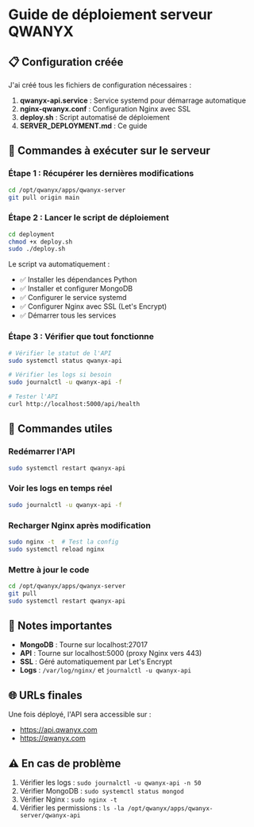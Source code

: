 # Guide de déploiement serveur QWANYX

## 📋 Configuration créée

J'ai créé tous les fichiers de configuration nécessaires :

1. **qwanyx-api.service** : Service systemd pour démarrage automatique
2. **nginx-qwanyx.conf** : Configuration Nginx avec SSL
3. **deploy.sh** : Script automatisé de déploiement
4. **SERVER_DEPLOYMENT.md** : Ce guide

## 🚀 Commandes à exécuter sur le serveur

### Étape 1 : Récupérer les dernières modifications

```bash
cd /opt/qwanyx/apps/qwanyx-server
git pull origin main
```

### Étape 2 : Lancer le script de déploiement

```bash
cd deployment
chmod +x deploy.sh
sudo ./deploy.sh
```

Le script va automatiquement :
- ✅ Installer les dépendances Python
- ✅ Installer et configurer MongoDB
- ✅ Configurer le service systemd
- ✅ Configurer Nginx avec SSL (Let's Encrypt)
- ✅ Démarrer tous les services

### Étape 3 : Vérifier que tout fonctionne

```bash
# Vérifier le statut de l'API
sudo systemctl status qwanyx-api

# Vérifier les logs si besoin
sudo journalctl -u qwanyx-api -f

# Tester l'API
curl http://localhost:5000/api/health
```

## 🔧 Commandes utiles

### Redémarrer l'API
```bash
sudo systemctl restart qwanyx-api
```

### Voir les logs en temps réel
```bash
sudo journalctl -u qwanyx-api -f
```

### Recharger Nginx après modification
```bash
sudo nginx -t  # Test la config
sudo systemctl reload nginx
```

### Mettre à jour le code
```bash
cd /opt/qwanyx/apps/qwanyx-server
git pull
sudo systemctl restart qwanyx-api
```

## 📝 Notes importantes

- **MongoDB** : Tourne sur localhost:27017
- **API** : Tourne sur localhost:5000 (proxy Nginx vers 443)
- **SSL** : Géré automatiquement par Let's Encrypt
- **Logs** : `/var/log/nginx/` et `journalctl -u qwanyx-api`

## 🌐 URLs finales

Une fois déployé, l'API sera accessible sur :
- https://api.qwanyx.com
- https://qwanyx.com

## ⚠️ En cas de problème

1. Vérifier les logs : `sudo journalctl -u qwanyx-api -n 50`
2. Vérifier MongoDB : `sudo systemctl status mongod`
3. Vérifier Nginx : `sudo nginx -t`
4. Vérifier les permissions : `ls -la /opt/qwanyx/apps/qwanyx-server/qwanyx-api`